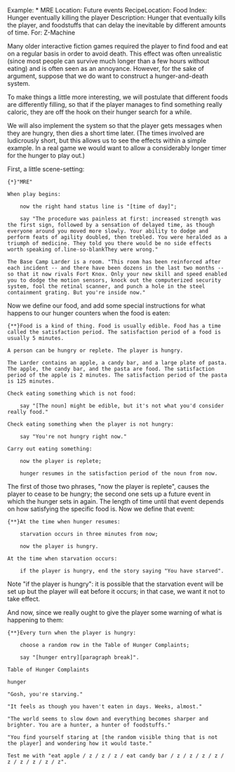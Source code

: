 Example: * MRE
Location: Future events
RecipeLocation: Food
Index: Hunger eventually killing the player
Description: Hunger that eventually kills the player, and foodstuffs that can delay the inevitable by different amounts of time.
For: Z-Machine

  
Many older interactive fiction games required the player to find food and eat on a regular basis in order to avoid death. This effect was often unrealistic (since most people can survive much longer than a few hours without eating) and is often seen as an annoyance. However, for the sake of argument, suppose that we do want to construct a hunger-and-death system.

  
To make things a little more interesting, we will postulate that different foods are differently filling, so that if the player manages to find something really caloric, they are off the hook on their hunger search for a while.

  
We will also implement the system so that the player gets messages when they are hungry, then dies a short time later. (The times involved are ludicrously short, but this allows us to see the effects within a simple example. In a real game we would want to allow a considerably longer timer for the hunger to play out.)

  
First, a little scene-setting:

  

``` inform7
{*}"MRE"

When play begins:

	now the right hand status line is "[time of day]";

	say "The procedure was painless at first: increased strength was the first sign, followed by a sensation of delayed time, as though everyone around you moved more slowly. Your ability to dodge and perform feats of agility doubled, then trebled. You were heralded as a triumph of medicine. They told you there would be no side effects worth speaking of.line-so-blankThey were wrong."

The Base Camp Larder is a room. "This room has been reinforced after each incident -- and there have been dozens in the last two months -- so that it now rivals Fort Knox. Only your new skill and speed enabled you to dodge the motion sensors, knock out the computerized security system, fool the retinal scanner, and punch a hole in the steel containment grating. But you're inside now."
```

  
Now we define our food, and add some special instructions for what happens to our hunger counters when the food is eaten:

  

``` inform7
{**}Food is a kind of thing. Food is usually edible. Food has a time called the satisfaction period. The satisfaction period of a food is usually 5 minutes.

A person can be hungry or replete. The player is hungry.

The Larder contains an apple, a candy bar, and a large plate of pasta. The apple, the candy bar, and the pasta are food. The satisfaction period of the apple is 2 minutes. The satisfaction period of the pasta is 125 minutes.

Check eating something which is not food:

	say "[The noun] might be edible, but it's not what you'd consider really food."

Check eating something when the player is not hungry:

	say "You're not hungry right now."

Carry out eating something:

	now the player is replete;

	hunger resumes in the satisfaction period of the noun from now.
```

  
The first of those two phrases, "now the player is replete", causes the player to cease to be hungry; the second one sets up a future event in which the hunger sets in again. The length of time until that event depends on how satisfying the specific food is. Now we define that event:

  

``` inform7
{**}At the time when hunger resumes:

	starvation occurs in three minutes from now;

	now the player is hungry.

At the time when starvation occurs:

	if the player is hungry, end the story saying "You have starved".
```

  
Note "if the player is hungry": it is possible that the starvation event will be set up but the player will eat before it occurs; in that case, we want it not to take effect.

  
And now, since we really ought to give the player some warning of what is happening to them:

  

``` inform7
{**}Every turn when the player is hungry:

	choose a random row in the Table of Hunger Complaints;

	say "[hunger entry][paragraph break]".

Table of Hunger Complaints

hunger

"Gosh, you're starving."

"It feels as though you haven't eaten in days. Weeks, almost."

"The world seems to slow down and everything becomes sharper and brighter. You are a hunter, a hunter of foodstuffs."

"You find yourself staring at [the random visible thing that is not the player] and wondering how it would taste."

Test me with "eat apple / z / z / z / eat candy bar / z / z / z / z / z / z / z / z / z".
```

